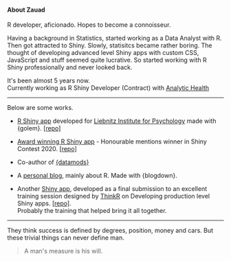 #### About Zauad

R developer, aficionado. Hopes to become a connoisseur.  

Having a background in Statistics, started working as a Data Analyst with R. Then got attracted to Shiny. Slowly, statisitcs became rather boring. The thought of developing advanced level Shiny apps with custom CSS, JavaScript and stuff seemed quite lucrative. So started working with R Shiny professionally and never looked back.  

It's been almost 5 years now.  
Currently working as R Shiny Developer (Contract) with [Analytic Health](https://analytichealth.co.uk)

---

Below are some works.

* [R Shiny app](https://abitter.shinyapps.io/psychtopics/) developed for [Liebnitz Institute for Psychology](https://leibniz-psychology.org/en/) made with {golem}. [[repo]](https://github.com/shahreyar-abeer/leibniz-psychology_psychtopics)  

* [Award winning R Shiny app](https://shahreyar-abeer.shinyapps.io/life_of_pi/) - Honourable mentions winner in Shiny Contest 2020. [[repo]](https://github.com/shahreyar-abeer/life_of_pi)  

* Co-author of [{datamods}](https://dreamrs.github.io/datamods/)  

* A [personal blog](https://thewaywer.rbind.io), mainly about R. Made with {blogdown}. 

* Another [Shiny app](https://shahreyar-abeer.shinyapps.io/cranstars/), developed as a final submission to an excellent training session designed by [ThinkR](https://thinkr.fr) on Developing production level Shiny apps. [[repo]](https://github.com/shahreyar-abeer/cranstars).  
Probably the training that helped bring it all together.  


---  

They think success is defined by degrees, position, money and cars. But these trivial things can never define man.  

> A man's measure is his will.



<!--
**shahreyar-abeer/shahreyar-abeer** is a ✨ _special_ ✨ repository because its `README.md` (this file) appears on your GitHub profile.

Here are some ideas to get you started:

- 🔭 I’m currently working on,
- 🌱 I’m currently learning,
- 👯 I’m looking to collaborate on,
- 🤔 I’m looking for help with,

### Making awesome shiny apps.

- 📫 How to reach me: email
- ⚡ Fun fact: I write
-->

